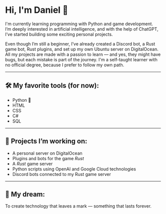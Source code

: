 # Hi, I'm Daniel 👋

I'm currently learning programming with Python and game development.  
I’m deeply interested in artificial intelligence, and with the help of ChatGPT, I’ve started building some exciting personal projects.

Even though I’m still a beginner, I’ve already created a Discord bot, a Rust game bot, Rust plugins, and set up my own Ubuntu server on DigitalOcean.  
All my projects are made with a passion to learn — and yes, they might have bugs, but each mistake is part of the journey. I'm a self-taught learner with no official degree, because I prefer to follow my own path.

---

## 🛠️ My favorite tools (for now):
- Python 🐍  
- HTML  
- CSS  
- C#  
- SQL

---

## 🚧 Projects I’m working on:
- A personal server on DigitalOcean  
- Plugins and bots for the game *Rust*  
- A *Rust* game server  
- Python scripts using OpenAI and Google Cloud technologies  
- Discord bots connected to my Rust game server  

---

## 💫 My dream:
To create technology that leaves a mark — something that lasts forever.
